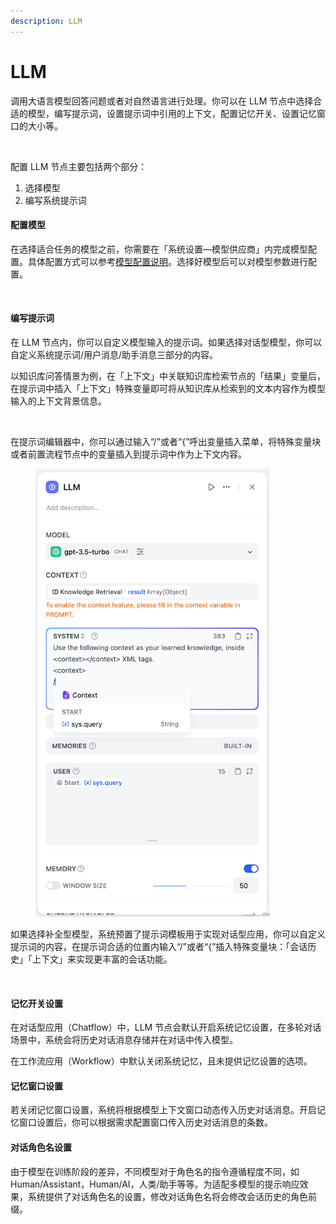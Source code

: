 ```yaml
---
description: LLM
---
```


# LLM

调用大语言模型回答问题或者对自然语言进行处理。你可以在 LLM 节点中选择合适的模型，编写提示词，设置提示词中引用的上下文，配置记忆开关、设置记忆窗口的大小等。

<figure><img src="https://langgenius.feishu.cn/space/api/box/stream/download/asynccode/?code=MDUxNGRkNDdkZjYwNmZkNGY1ZTNiYTAwOGFkMjEzOGVfZFhqR29ibjZKZVExeHVqa0poYk5wTHhOOVpMSjVNUnVfVG9rZW46Wlo4YWJTUjlUb29YU014b200bGNZUzZkbmlmXzE3MTI1ODE3NzI6MTcxMjU4NTM3Ml9WNA" alt=""><figcaption></figcaption></figure>

配置 LLM 节点主要包括两个部分：

1. 选择模型
2. 编写系统提示词

#### **配置模型**

在选择适合任务的模型之前，你需要在「系统设置—模型供应商」内完成模型配置。具体配置方式可以参考[模型配置说明](https://docs.dify.ai/v/zh-hans/guides/model-configuration)。选择好模型后可以对模型参数进行配置。

<figure><img src="https://langgenius.feishu.cn/space/api/box/stream/download/asynccode/?code=Y2QzOGJlZjA2ODY2YTBhMjNhOGY1OTI0ZGFmYTlkZDVfbmViRmtDck5DdFBoZGQ2aHE1R3JrNVJjWEJsc0hJdGZfVG9rZW46VWpUemJFZkN3b1lyWnV4MkExY2N3YzRlblRjXzE3MTI1ODE3NzI6MTcxMjU4NTM3Ml9WNA" alt=""><figcaption></figcaption></figure>

#### **编写提示词**

在 LLM 节点内，你可以自定义模型输入的提示词。如果选择对话型模型，你可以自定义系统提示词/用户消息/助手消息三部分的内容。

以知识库问答情景为例，在「上下文」中关联知识库检索节点的「结果」变量后，在提示词中插入「上下文」特殊变量即可将从知识库从检索到的文本内容作为模型输入的上下文背景信息。

<figure><img src="https://langgenius.feishu.cn/space/api/box/stream/download/asynccode/?code=NmU5NDQ2YzE3ODVkNTMyOGEwZjJlNjY4NzU5OThkYmFfR3F4TU02THJLTldBM2g5REFuWkQxS2w3ZjBzVW5Da21fVG9rZW46Uk5HOWJDb1NJb0dtRlZ4dnBuS2NKNk53blRnXzE3MTI1ODE3NzI6MTcxMjU4NTM3Ml9WNA" alt=""><figcaption></figcaption></figure>

在提示词编辑器中，你可以通过输入“/”或者“{”呼出变量插入菜单，将特殊变量块或者前置流程节点中的变量插入到提示词中作为上下文内容。

<figure><img src="../../../.gitbook/assets/image (151).png" alt="" width="375"><figcaption></figcaption></figure>

如果选择补全型模型，系统预置了提示词模板用于实现对话型应用，你可以自定义提示词的内容，在提示词合适的位置内输入“/”或者“{”插入特殊变量块：「会话历史」「上下文」来实现更丰富的会话功能。

<figure><img src="https://langgenius.feishu.cn/space/api/box/stream/download/asynccode/?code=MDUxMGFhZjAyOTExZjkxYjgwM2Y2MTUwZDRlZDQ4OTRfSUlJbFFkR0JIOXFodVRGZENsUjRLYVdSVXl2QW9yZUFfVG9rZW46UEUxSmJXdDZRb1pHU2N4cmFMRmNWR1BNbnFiXzE3MTI1ODE3NzI6MTcxMjU4NTM3Ml9WNA" alt=""><figcaption></figcaption></figure>

#### **记忆开关设置**

在对话型应用（Chatflow）中，LLM 节点会默认开启系统记忆设置，在多轮对话场景中，系统会将历史对话消息存储并在对话中传入模型。

在工作流应用（Workflow）中默认关闭系统记忆，且未提供记忆设置的选项。

#### **记忆窗口设置**

若关闭记忆窗口设置，系统将根据模型上下文窗口动态传入历史对话消息。开启记忆窗口设置后，你可以根据需求配置窗口传入历史对话消息的条数。

#### **对话角色名设置**

由于模型在训练阶段的差异，不同模型对于角色名的指令遵循程度不同，如 Human/Assistant，Human/AI，人类/助手等等。为适配多模型的提示响应效果，系统提供了对话角色名的设置，修改对话角色名将会修改会话历史的角色前缀。
